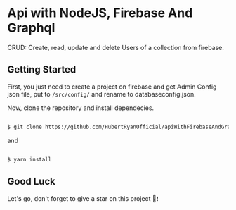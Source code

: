 # Api with NodeJS, Firebase And Graphql

CRUD: Create, read, update and delete Users of a collection from firebase.

## Getting Started

First, you just need to create a project on firebase and get Admin Config json file, put to `/src/config/` and rename to databaseconfig.json.

Now, clone the repository and install dependecies.

```sh

$ git clone https://github.com/HubertRyanOfficial/apiWithFirebaseAndGraphql.git

```

and

```sh

$ yarn install

```

## Good Luck

Let's go, don't forget to give a star on this project 🖖❗
